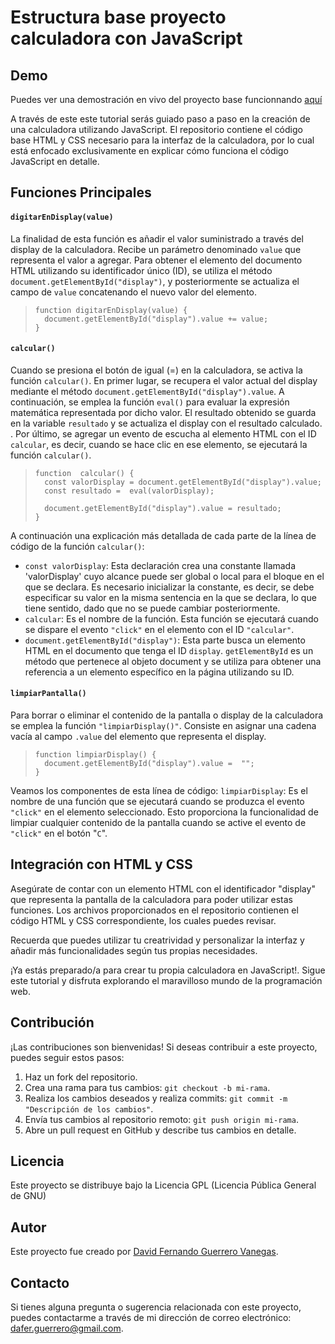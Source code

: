 # Estructura base proyecto calculadora con JavaScript

## Demo
Puedes ver una demostración en vivo del proyecto base funcionnando [aquí](https://daferguerrero.github.io/proyecto-base-calculadora/)

A través de este este tutorial serás guiado paso a paso en la creación de una calculadora utilizando JavaScript. El repositorio contiene el código base HTML y CSS necesario para la interfaz de la calculadora, por lo cual está enfocado exclusivamente en explicar cómo funciona el código JavaScript en detalle. <br>

## Funciones Principales

#### `digitarEnDisplay(value)`
La finalidad de esta función es añadir el valor suministrado a través del display de la calculadora. Recibe un parámetro denominado `value` que representa el valor a agregar. Para obtener el elemento del documento HTML utilizando su identificador único (ID), se utiliza el método `document.getElementById("display")`, y posteriormente se actualiza el campo de `value` concatenando el nuevo valor del elemento.

>     function digitarEnDisplay(value) {
>     	document.getElementById("display").value += value;
>     }

#### `calcular()`
Cuando se presiona el botón de igual (=) en la calculadora, se activa la función `calcular()`. En primer lugar, se recupera el valor actual del display mediante el método `document.getElementById("display").value`. A continuación, se emplea la función `eval()` para evaluar la expresión matemática representada por dicho valor. El resultado obtenido se guarda en la variable `resultado` y se actualiza el display con el resultado calculado. . Por último, se agregar un evento de escucha al elemento HTML con el ID `calcular`, es decir, cuando se hace clic en ese elemento, se ejecutará la función `calcular()`.

>     function  calcular() {
>       const valorDisplay = document.getElementById("display").value;
>       const resultado =  eval(valorDisplay);
> 
>       document.getElementById("display").value = resultado;
>     }

A continuación una explicación más detallada de cada parte de la línea de código de la función `calcular()`:
- `const valorDisplay`: Esta declaración crea una constante llamada 'valorDisplay' cuyo alcance puede ser global o local para el bloque en el que se declara. Es necesario inicializar la constante, es decir, se debe especificar su valor en la misma sentencia en la que se declara, lo que tiene sentido, dado que no se puede cambiar posteriormente.
- `calcular`: Es el nombre de la función. Esta función se ejecutará cuando se dispare el evento `"click"` en el elemento con el ID `"calcular"`.
- `document.getElementById("display")`: Esta parte busca un elemento HTML en el documento que tenga el ID `display`. `getElementById` es un método que pertenece al objeto document y se utiliza para obtener una referencia a un elemento específico en la página utilizando su ID.
 
#### `limpiarPantalla()`
Para borrar o eliminar el contenido de la pantalla o display de la calculadora se emplea la función `"limpiarDisplay()"`. Consiste en asignar una cadena vacía al campo `.value` del elemento que representa el display.

>     function limpiarDisplay() {
>       document.getElementById("display").value =  "";
>     }

Veamos los componentes de esta línea de código:
`limpiarDisplay`: Es el nombre de una función que se ejecutará cuando se produzca el evento `"click"` en el elemento seleccionado. Esto proporciona la funcionalidad de limpiar cualquier contenido de la pantalla cuando se active el evento de `"click"` en el botón "`C`".

## Integración con HTML y CSS
Asegúrate de contar con un elemento HTML con el identificador "display" que representa la pantalla de la calculadora para poder utilizar estas funciones. Los archivos proporcionados en el repositorio contienen el código HTML y CSS correspondiente, los cuales puedes revisar.

Recuerda que puedes utilizar tu creatrividad y personalizar la interfaz y añadir más funcionalidades según tus propias necesidades.

¡Ya estás preparado/a para crear tu propia calculadora en JavaScript!. Sigue este tutorial y disfruta explorando el maravilloso mundo de la programación web.

## Contribución
¡Las contribuciones son bienvenidas! Si deseas contribuir a este proyecto, puedes seguir estos pasos:

1.  Haz un fork del repositorio.
2.  Crea una rama para tus cambios: `git checkout -b mi-rama`.
3.  Realiza los cambios deseados y realiza commits: `git commit -m "Descripción de los cambios"`.
4.  Envía tus cambios al repositorio remoto: `git push origin mi-rama`.
5.  Abre un pull request en GitHub y describe tus cambios en detalle.

## Licencia
Este proyecto se distribuye bajo la Licencia GPL (Licencia Pública General de GNU)

## Autor
Este proyecto fue creado por [David Fernando Guerrero Vanegas](https://github.com/daferguerrero).

## Contacto
Si tienes alguna pregunta o sugerencia relacionada con este proyecto, puedes contactarme a través de mi dirección de correo electrónico: [dafer.guerrero@gmail.com](dafer.guerrero@gmail.com).
